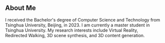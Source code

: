 ## About Me

I received the Bachelor's degree of Computer Science and Technology from Tsinghua University, Beijing, in 2023. I am currently a master student in Tsinghua University. My research interests include Virtual Reality, Redirected Walking, 3D scene synthesis, and 3D content generation.
